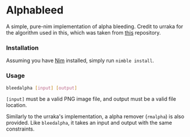 # Alphableed

A simple, pure-nim implementation of alpha bleeding. Credit to urraka for the algorithm used in this, which was taken from [this](https://github.com/urraka/alpha-bleeding) repository.

### Installation

Assuming you have [Nim](https://nim-lang.org) installed, simply run `nimble install`.

### Usage

```bash
bleedalpha [input] [output]
```

`[input]` must be a valid PNG image file, and output must be a valid file location.

Similarly to the urraka's implementation, a alpha remover (`rmalpha`) is also provided. Like `bleedalpha`, it takes an input and output with the same constraints.

